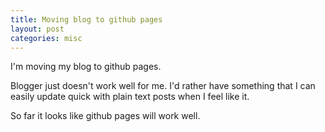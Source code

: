 ```yaml
---
title: Moving blog to github pages
layout: post
categories: misc
---
```


I'm moving my blog to github pages.

Blogger just doesn't work well for me.  I'd rather have something that I can easily update quick with plain text posts when I feel like it.

So far it looks like github pages will work well.
